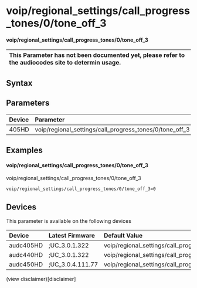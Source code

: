 ﻿---
description: voip/regional_settings/call_progress_tones/0/tone_off_3
search: false
---

# voip/regional_settings/call_progress_tones/0/tone_off_3

#### voip/regional_settings/call_progress_tones/0/tone_off_3


| This Parameter has not been documented yet, please refer to the audiocodes site to determin usage.  | 
| :--- |

## Syntax

## Parameters
|Device|Parameter|value|Description|
|:---|:---|:---|:---|
| 405HD | voip/regional_settings/call_progress_tones/0/tone_off_3 |  |  |

## Examples
#### voip/regional_settings/call_progress_tones/0/tone_off_3

voip/regional_settings/call_progress_tones/0/tone_off_3

```
voip/regional_settings/call_progress_tones/0/tone_off_3=0
```

## Devices
This parameter is available on the following devices

| Device | Latest Firmware | Default Value |
|:---|:---|:---|
| audc405HD | ;UC_3.0.1.322 | voip/regional_settings/call_progress_tones/0/tone_off_3=0 
| audc440HD | ;UC_3.0.1.322 | voip/regional_settings/call_progress_tones/0/tone_off_3=0 
| audc450HD | ;UC_3.0.4.111.77 | voip/regional_settings/call_progress_tones/0/tone_off_3=0 

(view disclaimer)[disclaimer]
